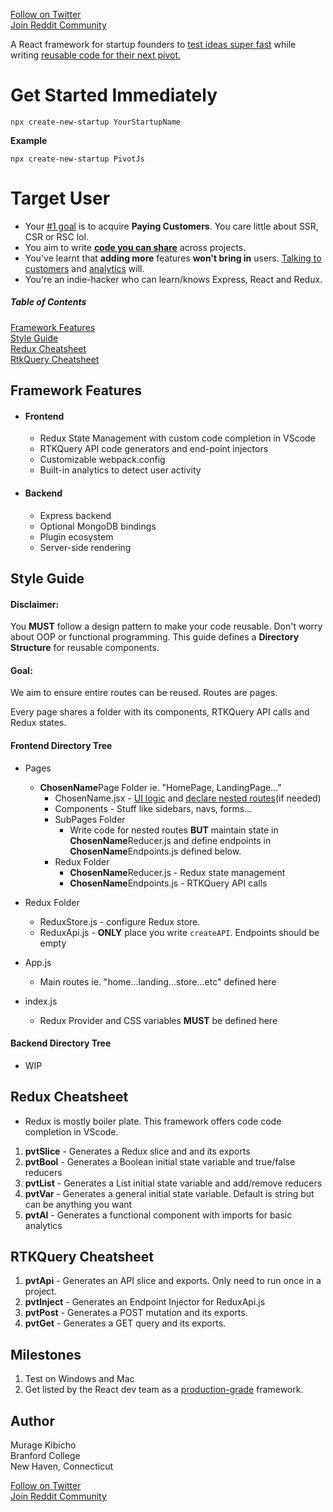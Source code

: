 [Follow on Twitter](https://twitter.com/murage_kibicho) \
[Join Reddit Community](https://www.reddit.com/r/PivotJS/) 


A React framework for startup founders to <ins>test ideas super fast</ins> while writing <ins>reusable code for their next pivot.</ins>  
# Get Started Immediately
```
npx create-new-startup YourStartupName
```
**Example**
```
npx create-new-startup PivotJs
```
# Target User
* Your <ins>#1 goal</ins> is to acquire **Paying Customers**. You care little  about SSR, CSR or RSC lol.  
* You aim to write <ins>**code you can share**</ins> across projects. 
* You've learnt that **adding more** features **won't bring in** users. <ins>Talking to customers</ins> and <ins>analytics</ins> will.
* You're an indie-hacker who can learn/knows Express, React and Redux.

##### Table of Contents  
[Framework Features](#features)  
[Style Guide](#styles) \
[Redux Cheatsheet](#rtk-cheatsheet) \
[RtkQuery Cheatsheet](#rtkquery-cheatsheet)


<a name="features"/>

## Framework Features
*	#### Frontend 
    * Redux State Management with custom code completion in VScode
    * RTKQuery API code generators and end-point injectors
    * Customizable webpack.config 
    * Built-in analytics to detect user activity

* #### Backend 
    * Express backend
    * Optional MongoDB bindings
    * Plugin ecosystem
    * Server-side rendering

<a name="styles"/>

## Style Guide
#### Disclaimer: 

You **MUST** follow a design pattern to make your code reusable. Don't worry about OOP or functional programming. This guide defines a **Directory Structure** for reusable components.

#### Goal: 

We aim to ensure entire routes can be reused. Routes are pages. 

Every page shares a folder with its components, RTKQuery API calls and Redux states. 

#### Frontend Directory Tree
* Pages 
	- **ChosenName**Page Folder ie. "HomePage, LandingPage..." 
	    - ChosenName.jsx - <ins>UI logic</ins> and <ins>declare nested routes</ins>(if needed)
	    - Components - Stuff like sidebars, navs, forms...
	    - SubPages Folder
	        - Write code for nested routes **BUT** maintain state in **ChosenName**Reducer.js and define endpoints in **ChosenName**Endpoints.js defined below.
	    - Redux Folder
	        - **ChosenName**Reducer.js - Redux state management
	        - **ChosenName**Endpoints.js - RTKQuery API calls 
	  
* Redux Folder
	- ReduxStore.js - configure Redux store.
	- ReduxApi.js - **ONLY** place you write `createAPI`. Endpoints should be empty
* App.js
	- Main routes ie. "home...landing...store...etc" defined here
* index.js
    - Redux Provider and CSS variables **MUST** be defined here

#### Backend Directory Tree
* WIP

<a name="rtk-cheatsheet"/>

## Redux Cheatsheet
* Redux is mostly boiler plate. This framework offers code code completion in VScode.
1. **pvtSlice** - Generates a Redux slice and and its exports
2. **pvtBool** - Generates a Boolean initial state variable and true/false reducers
3. **pvtList** - Generates a List initial state variable and add/remove reducers
4. **pvtVar** - Generates a general initial state variable. Default is string but can be anything you want
5. **pvtAl** - Generates a functional component with imports for basic analytics

<a name="rtkquery-cheatsheet"/>

## RTKQuery Cheatsheet
1. **pvtApi** - Generates an API slice and exports. Only need to run once in a project.
2. **pvtInject** - Generates an Endpoint Injector for ReduxApi.js
3. **pvtPost** - Generates a POST mutation and its exports.
4. **pvtGet** - Generates a GET query and its exports.

	
   

## Milestones
1. Test on Windows and Mac
2. Get listed by the React dev team as a [production-grade](https://react.dev/learn/start-a-new-react-project) framework.


## Author
Murage Kibicho \
Branford College \
New Haven, Connecticut 

[Follow on Twitter](https://twitter.com/murage_kibicho) \
[Join Reddit Community](https://www.reddit.com/r/PivotJS/)
